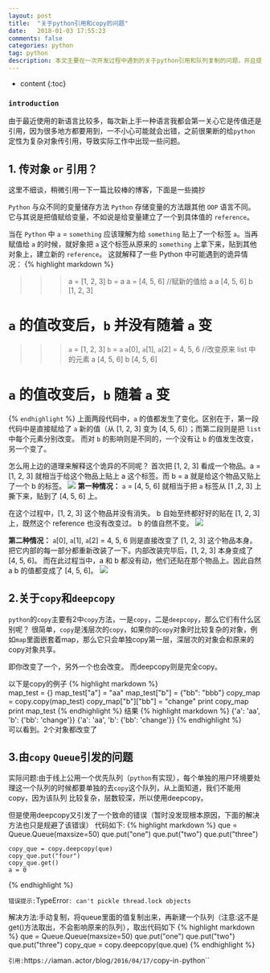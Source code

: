 ```yaml
---
layout: post
title:  "关于python引用和copy的问题"
date:   2018-01-03 17:55:23
comments: false
categories: python
tag: python
description: 本文主要在一次开发过程中遇到的关于python引用和队列复制的问题，并且提出一些解决方案                                                         
---
```

* content
{:toc}
### `introduction`

由于最近使用的新语言比较多，每次新上手一种语言我都会第一关心它是传值还是引用，因为很多地方都要用到，一不小心可能就会出错，之前很果断的给`python`定性为复杂对象传引用，导致实际工作中出现一些问题。

## 1. 传对象 `or` 引用？

这里不细谈，稍微引用一下一篇比较棒的博客，下面是一些摘抄

`Python` 与众不同的变量储存方法
`Python` 存储变量的方法跟其他 `OOP` 语言不同。它与其说是把值赋给变量，不如说是给变量建立了一个到具体值的 `reference`。

当在 `Python` 中 `a` = `something` 应该理解为给 `something` 贴上了一个标签 `a`。当再赋值给 `a` 的时候，就好象把 `a` 这个标签从原来的 `something` 上拿下来，贴到其他对象上，建立新的 `reference`。 这就解释了一些 Python 中可能遇到的诡异情况：
{% highlight markdown %}  
>>> a = [1, 2, 3]
>>> b = a
>>> a = [4, 5, 6] //赋新的值给 a
>>> a
[4, 5, 6]
>>> b
[1, 2, 3]
# `a` 的值改变后，`b` 并没有随着 `a` 变

>>> `a` = [1, 2, 3]
>>> `b` = `a`
>>> `a`[0], `a`[1], `a`[2] = 4, 5, 6 //改变原来 list 中的元素
>>> a
[4, 5, 6]
>>> b
[4, 5, 6]
# `a` 的值改变后，`b` 随着 `a` 变

{% `endhighlight` %} 
上面两段代码中，`a` 的值都发生了变化。区别在于，第一段代码中是直接赋给了 `a` 新的值（从 [1, 2, 3] 变为 [4, 5, 6]）；而第二段则是把 `list` 中每个元素分别改变。
而对 `b` 的影响则是不同的，一个没有让 `b` 的值发生改变，另一个变了。

怎么用上边的道理来解释这个诡异的不同呢？
首次把 [1, 2, 3] 看成一个物品。a = [1, 2, 3] 就相当于给这个物品上贴上 a 这个标签。而 b = a 就是给这个物品又贴上了一个 b 的标签。
![](https://bo07997.github.io/myBlog/styles/images/Blog/python1/1.png)
**第一种情况：**
`a` = [4, 5, 6] 就相当于把 `a` 标签从 [1 ,2, 3] 上撕下来，贴到了 [4, 5, 6] 上。

在这个过程中，[1, 2, 3] 这个物品并没有消失。 b 自始至终都好好的贴在 [1, 2, 3] 上，既然这个 reference 也没有改变过。 b 的值自然不变。
![](https://bo07997.github.io/myBlog/styles/images/Blog/python1/2.png)

**第二种情况：**
`a`[0], `a`[1], `a`[2] = 4, 5, 6 则是直接改变了 [1, 2, 3] 这个物品本身。把它内部的每一部分都重新改装了一下。内部改装完毕后，[1, 2, 3] 本身变成了 [4, 5, 6]。
而在此过程当中，a 和 b 都没有动，他们还贴在那个物品上。因此自然 a b 的值都变成了 [4, 5, 6]。
![](https://bo07997.github.io/myBlog/styles/images/Blog/python1/3.png)

## 2.关于`copy`和`deepcopy`

`python`的`copy`主要有2中`copy`方法，一是`copy`，二是`deepcopy`，那么它们有什么区别呢？
很简单，`copy`是浅层次的`copy`，如果你的`copy`对象时比较复杂的对象，例如`map`里面嵌套着map，那么它只会单独copy第一层，深层次的对象会和原来的copy对象共享。

即你改变了一个，另外一个也会改变。
而deepcopy则是完全copy。

以下是copy的例子
{% highlight markdown %}  
    map_test = {}
    map_test["a"] = "aa"
    map_test["b"] = {"bb": "bbb"}
    copy_map = copy.copy(map_test)
    copy_map["b"]["bb"] = "change"
    print copy_map
    print map_test
{% endhighlight %} 
结果
{% highlight markdown %}
{'a': 'aa', 'b': {'bb': 'change'}}
{'a': 'aa', 'b': {'bb': 'change'}}
{% endhighlight %}  
 可以看到。2个对象都改变了
 
## 3.由`copy` `Queue`引发的问题

实际问题:由于线上公用一个优先队列（`python`有实现），每个单独的用户环境要处理这一个队列的时候都要单独的去`copy`这个队列，从上面知道，我们不能用copy，因为该队列
比较复杂，层数较深，所以使用deepcopy。

但是使用deepcopy又引发了一个致命的错误（暂时没发现根本原因，下面的解决方法也只是规避了该错误）
代码如下:
{% highlight markdown %}
    que = Queue.Queue(maxsize=50)
    que.put("one")
    que.put("two")
    que.put("three")

    copy_que = copy.deepcopy(que)
    copy_que.put("four")
    copy_que.get()
    a = 0
{% endhighlight %} 

`错误提示:`TypeError`: can't pickle thread.lock objects `

解决方法:手动复制，将queue里面的值复制出来，再新建一个队列（注意:这不是get()方法取出，不会影响原来的队列），取出代码如下
{% highlight markdown %}
    que = Queue.Queue(maxsize=50)
    que.put("one")
    que.put("two")
    que.put("three")
    copy_que = copy.deepcopy(que.que)
 {% endhighlight %}   

`引用:`https`://`iaman`.`actor`/`blog`/2016/04/17/`copy-in`-`python``
